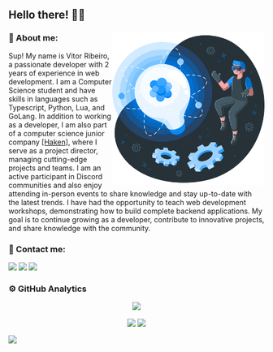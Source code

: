 ## Hello there! 👋🏽

<div>
  
<a href=""><img height="300px" src="./img/Innovation-amico.png" alt="" border="0" align="right"></a>

### 📘 About me:

<p align="left"> Sup! My name is Vitor Ribeiro, a passionate developer with 2 years of experience in web development. I am a Computer Science student and have skills in languages such as Typescript, Python, Lua, and GoLang. In addition to working as a developer, I am also part of a computer science junior company <a href="https://www.haken.com.br/" target="_blank">[Haken]</a>, where I serve as a project director, managing cutting-edge projects and teams. I am an active participant in Discord communities and also enjoy attending in-person events to share knowledge and stay up-to-date with the latest trends. I have had the opportunity to teach web development workshops, demonstrating how to build complete backend applications. My goal is to continue growing as a developer, contribute to innovative projects, and share knowledge with the community.</p>
  
</div>

### 👔 Contact me:
<a href="https://www.youtube.com/" target="_blank"><img src="https://img.shields.io/badge/YouTube-1b98ff?style=for-the-badge&logo=youtube&logoColor=white" target="_blank"></a>
<a href="https://www.instagram.com/_vitorhugomr/" target="_blank"><img src="https://img.shields.io/badge/-Instagram-1b98ff?style=for-the-badge&logo=instagram&logoColor=white" target="_blank"></a>
<a href="https://www.linkedin.com/in/vitorhugomrtecno/" target="_blank"><img src="https://img.shields.io/badge/-LinkedIn-1b98ff?style=for-the-badge&logo=linkedin&logoColor=white" target="_blank"></a>

### ⚙️ GitHub Analytics
<p align='center'><img widht="100%" src="https://streak-stats.demolab.com?user=vitorRibeiro7&date_format=j%20M%5B%20Y%5D&border=1b98ff&ring=D8D9DA&fire=D8D9DA&stroke=D8D9DA&background=0D1117&currStreakNum=D8D9DA&sideNums=1b98ff&currStreakLabel=1b98ff&sideLabels=D8D9DA&dates=D8D9DA&card_width=800"/></p>
<p align="center">
  <img height="180em" src="https://github-readme-stats.vercel.app/api?username=vitorribeiro7&show_icons=true&theme=github_dark&include_all_commits=true&count_private=true&&border_color=1b98ff&text_color=fff&title_color=fff&icon_color=1b98ff&card_width=475"/>
  <img height="180em" src="https://github-readme-stats.vercel.app/api/top-langs/?username=vitorribeiro7&layout=compact&langs_count=8&theme=github_dark&border_color=1b98ff&text_color=fff&title_color=fff&icon_color=1b98ff&&hide=css,c&card_width=400"/>
</p>

<div></div>
  <img src="https://komarev.com/ghpvc/?username=vitorRibeiro7&color=1b98ff"/>
 

